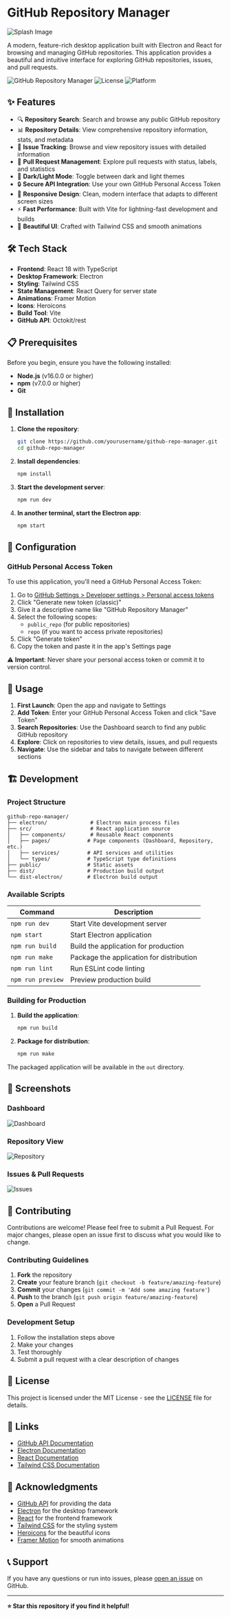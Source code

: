 # GitHub Repository Manager

<img src='/public/assets/images/splash.png' title='Splash image' width='' alt='Splash Image' />

A modern, feature-rich desktop application built with Electron and React for browsing and managing GitHub repositories. This application provides a beautiful and intuitive interface for exploring GitHub repositories, issues, and pull requests.

![GitHub Repository Manager](https://img.shields.io/badge/version-1.0.0-blue.svg)
![License](https://img.shields.io/badge/license-MIT-green.svg)
![Platform](https://img.shields.io/badge/platform-Windows%20%7C%20macOS%20%7C%20Linux-lightgrey.svg)

## ✨ Features

- 🔍 **Repository Search**: Search and browse any public GitHub repository
- 📊 **Repository Details**: View comprehensive repository information, stats, and metadata
- 🎯 **Issue Tracking**: Browse and view repository issues with detailed information
- 🔄 **Pull Request Management**: Explore pull requests with status, labels, and statistics
- 🌙 **Dark/Light Mode**: Toggle between dark and light themes
- 🔒 **Secure API Integration**: Use your own GitHub Personal Access Token
- 📱 **Responsive Design**: Clean, modern interface that adapts to different screen sizes
- ⚡ **Fast Performance**: Built with Vite for lightning-fast development and builds
- 🎨 **Beautiful UI**: Crafted with Tailwind CSS and smooth animations

## 🛠️ Tech Stack

- **Frontend**: React 18 with TypeScript
- **Desktop Framework**: Electron
- **Styling**: Tailwind CSS
- **State Management**: React Query for server state
- **Animations**: Framer Motion
- **Icons**: Heroicons
- **Build Tool**: Vite
- **GitHub API**: Octokit/rest

## 📋 Prerequisites

Before you begin, ensure you have the following installed:

- **Node.js** (v16.0.0 or higher)
- **npm** (v7.0.0 or higher)
- **Git**

## 🚀 Installation

1. **Clone the repository**:

   ```bash
   git clone https://github.com/yourusername/github-repo-manager.git
   cd github-repo-manager
   ```

2. **Install dependencies**:

   ```bash
   npm install
   ```

3. **Start the development server**:

   ```bash
   npm run dev
   ```

4. **In another terminal, start the Electron app**:
   ```bash
   npm start
   ```

## 🔧 Configuration

### GitHub Personal Access Token

To use this application, you'll need a GitHub Personal Access Token:

1. Go to [GitHub Settings > Developer settings > Personal access tokens](https://github.com/settings/tokens)
2. Click "Generate new token (classic)"
3. Give it a descriptive name like "GitHub Repository Manager"
4. Select the following scopes:
   - `public_repo` (for public repositories)
   - `repo` (if you want to access private repositories)
5. Click "Generate token"
6. Copy the token and paste it in the app's Settings page

⚠️ **Important**: Never share your personal access token or commit it to version control.

## 📱 Usage

1. **First Launch**: Open the app and navigate to Settings
2. **Add Token**: Enter your GitHub Personal Access Token and click "Save Token"
3. **Search Repositories**: Use the Dashboard search to find any public GitHub repository
4. **Explore**: Click on repositories to view details, issues, and pull requests
5. **Navigate**: Use the sidebar and tabs to navigate between different sections

## 🏗️ Development

### Project Structure

```
github-repo-manager/
├── electron/              # Electron main process files
├── src/                   # React application source
│   ├── components/        # Reusable React components
│   ├── pages/            # Page components (Dashboard, Repository, etc.)
│   ├── services/         # API services and utilities
│   └── types/            # TypeScript type definitions
├── public/               # Static assets
├── dist/                 # Production build output
└── dist-electron/        # Electron build output
```

### Available Scripts

| Command           | Description                              |
| ----------------- | ---------------------------------------- |
| `npm run dev`     | Start Vite development server            |
| `npm start`       | Start Electron application               |
| `npm run build`   | Build the application for production     |
| `npm run make`    | Package the application for distribution |
| `npm run lint`    | Run ESLint code linting                  |
| `npm run preview` | Preview production build                 |

### Building for Production

1. **Build the application**:

   ```bash
   npm run build
   ```

2. **Package for distribution**:
   ```bash
   npm run make
   ```

The packaged application will be available in the `out` directory.

## 🎨 Screenshots

### Dashboard

![Dashboard](./screenshots/dashboard.png)

### Repository View

![Repository](./screenshots/repository.png)

### Issues & Pull Requests

![Issues](./screenshots/issues.png)

## 🤝 Contributing

Contributions are welcome! Please feel free to submit a Pull Request. For major changes, please open an issue first to discuss what you would like to change.

### Contributing Guidelines

1. **Fork** the repository
2. **Create** your feature branch (`git checkout -b feature/amazing-feature`)
3. **Commit** your changes (`git commit -m 'Add some amazing feature'`)
4. **Push** to the branch (`git push origin feature/amazing-feature`)
5. **Open** a Pull Request

### Development Setup

1. Follow the installation steps above
2. Make your changes
3. Test thoroughly
4. Submit a pull request with a clear description of changes

## 📝 License

This project is licensed under the MIT License - see the [LICENSE](LICENSE) file for details.

## 🔗 Links

- [GitHub API Documentation](https://docs.github.com/en/rest)
- [Electron Documentation](https://www.electronjs.org/docs)
- [React Documentation](https://reactjs.org/docs)
- [Tailwind CSS Documentation](https://tailwindcss.com/docs)

## 🙏 Acknowledgments

- [GitHub API](https://docs.github.com/en/rest) for providing the data
- [Electron](https://www.electronjs.org/) for the desktop framework
- [React](https://reactjs.org/) for the frontend framework
- [Tailwind CSS](https://tailwindcss.com/) for the styling system
- [Heroicons](https://heroicons.com/) for the beautiful icons
- [Framer Motion](https://www.framer.com/motion/) for smooth animations

## 📞 Support

If you have any questions or run into issues, please [open an issue](https://github.com/yourusername/github-repo-manager/issues) on GitHub.

---

**⭐ Star this repository if you find it helpful!**

